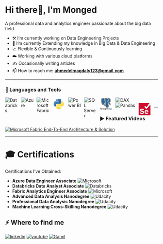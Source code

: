 <h1>Hi there👋, I'm Monged</h1>
<p>A professional data and analytics engineer passionate about the big data field.</p>

- ⚒️ I’m currently working on Data Engineering Projects 
- 🌱 I’m currently Extending my knowledge in Big Data & Data Engineering 
- 📈 Flexible & Continuously learning   
- ☁️ Working with various cloud platforms  
- ✍️ Occasionally writing articles
- 📫 How to reach me: **ahmedelmagdaly123@gmail.com**

<!-- 
# 💻 Tech Stack
![Databricks](https://img.shields.io/badge/Databricks-FF3621?style=for-the-badge&logo=databricks&logoColor=white)  
![Azure](https://img.shields.io/badge/Azure-0078D4?style=for-the-badge&logo=microsoftazure&logoColor=white)  
![Microsoft Fabric](https://img.shields.io/badge/Microsoft%20Fabric-5E5E5E?style=for-the-badge&logo=microsoft&logoColor=white)  
![Python](https://img.shields.io/badge/Python-3776AB?style=for-the-badge&logo=python&logoColor=white)  
![PostgreSQL](https://img.shields.io/badge/PostgreSQL-4169E1?style=for-the-badge&logo=postgresql&logoColor=white)  
![SQL Server](https://img.shields.io/badge/SQL%20Server-CC2927?style=for-the-badge&logo=microsoftsqlserver&logoColor=white)  
![DAX](https://img.shields.io/badge/DAX-F2C811?style=for-the-badge&logo=powerbi&logoColor=black)  
![Pandas](https://img.shields.io/badge/Pandas-150458?style=for-the-badge&logo=pandas&logoColor=white)  
![Selenium](https://img.shields.io/badge/Selenium-43B02A?style=for-the-badge&logo=selenium&logoColor=white)  
![Power BI](https://img.shields.io/badge/PowerBI-F2C811?style=for-the-badge&logo=powerbi&logoColor=black)  
![Azure Data Factory](https://img.shields.io/badge/Azure%20Data%20Factory-0078D4?style=for-the-badge&logo=microsoftazure&logoColor=white)  
-->

<!-- 
<h2>🛠️ Tech Stack</h2>
<p>
  <a target="_blank" href="https://www.databricks.com/">
    <img src="https://cdn.brandfetch.io/idSUrLOWbH/idOSUN2QlG.svg?c=1bfwsmEH20zzEfSNTed" alt="Databricks" width="42" height="42" /></a><a target="_blank" href="https://www.vectorlogo.zone/logos/microsoft_azure/microsoft_azure-icon.svg" style="display: inline-block;"><img src="https://www.vectorlogo.zone/logos/microsoft_azure/microsoft_azure-icon.svg" alt="azure" width="42" height="42" /></a><a target="_blank" href="https://www.microsoft.com/en-us/microsoft-fabric/getting-started?msockid=1f2ec8a52ceb6d5812a9dc9c2db06c8c" style="display: inline-block;"><img src="https://debruyn.dev/2024/all-microsoft-fabric-icons-for-diagramming/fabric.png" alt="Microsoft Fabric" width="42" height="42" /></a><a target="_blank" href="https://raw.githubusercontent.com/devicons/devicon/master/icons/python/python-original.svg" style="display: inline-block;"><img src="https://raw.githubusercontent.com/devicons/devicon/master/icons/python/python-original.svg" alt="python" width="42" height="42" /></a><a target="_blank" href="https://app.powerbi.com/home" style="display: inline-block;"><img src="https://debruyn.dev/2024/all-microsoft-fabric-icons-for-diagramming/power_bi.png" alt="Power BI" width="42" height="42" /></a><a target="_blank" href="https://www.svgrepo.com/show/303229/microsoft-sql-server-logo.svg" style="display: inline-block;"><img src="https://www.svgrepo.com/show/303229/microsoft-sql-server-logo.svg" alt="Sql Server" width="42" height="42" /></a><a target="_blank" href="https://raw.githubusercontent.com/devicons/devicon/master/icons/postgresql/postgresql-original-wordmark.svg" style="display: inline-block;"><img src="https://raw.githubusercontent.com/devicons/devicon/master/icons/postgresql/postgresql-original-wordmark.svg" alt="postgresql" width="42" height="42" /></a><a target="_blank" href="https://learn.microsoft.com/en-us/dax/" style="display: inline-block;"><img src="https://miro.medium.com/v2/resize:fit:550/0*ZmwVea_SMeBIcQra.png" alt="DAX" width="60" height="40" /></a><a target="_blank" href="https://pandas.pydata.org/about/citing.html" style="display: inline-block;"><img src="https://th.bing.com/th/id/OIP.CMfBVcX4VozfYWR2Scu22AHaC_?rs=1&pid=ImgDetMain" alt="Pandas" width="65" height="40" /></a><a target="_blank" href="https://raw.githubusercontent.com/devicons/devicon/master/icons/selenium/selenium-original.svg" style="display: inline-block;"><img src="https://raw.githubusercontent.com/devicons/devicon/master/icons/selenium/selenium-original.svg" alt="selenium" width="42" height="42" /></a>
</p>
-->
---
### 🧰 Languages and Tools

<img align="left" alt="Databricks" width="42px" style="padding-right:10px;" src="https://cdn.brandfetch.io/idSUrLOWbH/idOSUN2QlG.svg?c=1bfwsmEH20zzEfSNTed" />
<img align="left" alt="Azure" width="42px" style="padding-right:10px;" src="https://www.vectorlogo.zone/logos/microsoft_azure/microsoft_azure-icon.svg" />
<img align="left" alt="Microsoft Fabric" width="42px" style="padding-right:10px;" src="https://debruyn.dev/2024/all-microsoft-fabric-icons-for-diagramming/fabric.png" />
<img align="left" alt="Python" width="42px" style="padding-right:10px;" src="https://raw.githubusercontent.com/devicons/devicon/master/icons/python/python-original.svg" />
<img align="left" alt="Power BI" width="42px" style="padding-right:10px;" src="https://debruyn.dev/2024/all-microsoft-fabric-icons-for-diagramming/power_bi.png" />
<img align="left" alt="SQL Server" width="42px" style="padding-right:10px;" src="https://www.svgrepo.com/show/303229/microsoft-sql-server-logo.svg" />
<img align="left" alt="PostgreSQL" width="42px" style="padding-right:10px;" src="https://raw.githubusercontent.com/devicons/devicon/master/icons/postgresql/postgresql-original-wordmark.svg" />
<img align="left" alt="DAX" width="60px" style="padding-right:10px;" src="https://miro.medium.com/v2/resize:fit:550/0*ZmwVea_SMeBIcQra.png" />
<img align="left" alt="Pandas" width="65px" style="padding-right:10px;" src="https://th.bing.com/th/id/OIP.CMfBVcX4VozfYWR2Scu22AHaC_?rs=1&pid=ImgDetMain" />
<img align="left" alt="Selenium" width="42px" style="padding-right:10px;" src="https://raw.githubusercontent.com/devicons/devicon/master/icons/selenium/selenium-original.svg" />
<br />


---
### ▶️ Featured Videos
<!-- YouTube video cards from https://github.com/DenverCoder1/github-readme-youtube-cards -->
<!-- If you want to display the latest videos, follow the instructions in the above repo. -->
<!-- If you want to select specific videos, generate the video links by changing the parameters as shown below. -->
<!-- BEGIN YOUTUBE-CARDS -->
[![Microsoft Fabric End-To-End Architecture & Solution](https://ytcards.demolab.com/?id=zMvgg2BRlOY&title=Microsoft+Fabric+End-To-End+Architecture+%26+Solution&lang=en&timestamp=1737729650&background_color=%230d1117&title_color=%23ffffff&stats_color=%23dedede&max_title_lines=1&width=350&border_radius=10&duration=862 "Microsoft Fabric End-To-End Architecture & Solution")](https://www.youtube.com/watch?v=zMvgg2BRlOY)
<!-- END YOUTUBE-CARDS -->

---
<h1>🎓 Certifications</h1>
<p>Certifications I've Obtained:</p>
<ul>
  <li>
    <strong>Azure Data Engineer Associate</strong>
    <img src="https://img.shields.io/badge/Microsoft-0078D4?style=for-the-badge&logo=microsoft&logoColor=white" alt="Microsoft" />
  </li>
    <li>
    <strong>Databricks Data Analyst Associate</strong>
    <img src="https://img.shields.io/badge/Databricks-FF3621?style=for-the-badge&logo=Databricks&logoColor=white" alt="Databricks" />
  </li>
  <li>
    <strong>Fabric Analytics Engineer Associate</strong>
    <img src="https://img.shields.io/badge/Microsoft-0078D4?style=for-the-badge&logo=microsoft&logoColor=white" alt="Microsoft" />
  </li>
  <li>
    <strong>Advanced Data Analysis Nanodegree</strong>
    <img src="https://img.shields.io/badge/Udacity-grey?style=for-the-badge&logo=udacity&logoColor=#5FCFEE" alt="Udacity" />
  </li>
  <li>
    <strong>Professional Data Analysis Nanodegree</strong>
    <img src="https://img.shields.io/badge/Udacity-grey?style=for-the-badge&logo=udacity&logoColor=#5FCFEE" alt="Udacity" />
  </li>
  <li>
    <strong>Machine Learning Cross-Skilling Nanodegree</strong>
    <img src="https://img.shields.io/badge/Udacity-grey?style=for-the-badge&logo=udacity&logoColor=#5FCFEE" alt="Udacity" />
  </li>
</ul>



<h2>⚡️ Where to find me</h2>
<p>
  <a target="_blank" href="https://www.linkedin.com/in/ahmed-monged-1287341b4" style="display: inline-block;">
    <img src="https://img.shields.io/badge/linkedin-logo?style=for-the-badge&logo=linkedin&logoColor=white&color=%230a77b6" alt="linkedin" /></a>
  <a target="_blank" href="https://www.youtube.com/@ahmedmonged2611" style="display: inline-block;">
    <img src="https://img.shields.io/badge/youtube-logo?style=for-the-badge&logo=youtube&logoColor=white&color=%23cc0000" alt="youtube" /></a>
  <a target="_blank" href="mailto:ahmedelmagaly123@gmail.com" style="display: inline-block;">
    <img src="https://img.shields.io/badge/Gmail-D14836?style=for-the-badge&logo=gmail&logoColor=white" alt="Gamil" /></a>
</p>



